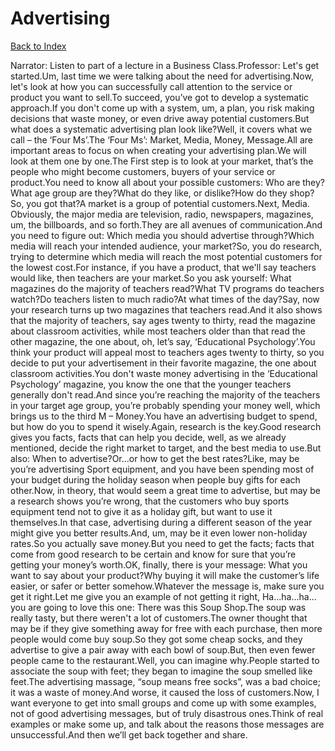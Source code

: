 # Advertising
[Back to Index](https://github.com/windows10010/tpoExtractor/blob/master/README.md)

Narrator: Listen to part of a lecture in a Business Class.Professor: Let's get started.Um, last time we were talking about the need for advertising.Now, let's look at how you can successfully call attention to the service or product you want to sell.To succeed, you’ve got to develop a systematic approach.If you don't come up with a system, um, a plan, you risk making decisions that waste money, or even drive away potential customers.But what does a systematic advertising plan look like?Well, it covers what we call – the ‘Four Ms’.The ‘Four Ms’: Market, Media, Money, Message.All are important areas to focus on when creating your advertising plan.We will look at them one by one.The First step is to look at your market, that’s the people who might become customers, buyers of your service or product.You need to know all about your possible customers: Who are they?What age group are they?What do they like, or dislike?How do they shop?So, you got that?A market is a group of potential customers.Next, Media. Obviously, the major media are television, radio, newspapers, magazines, um, the billboards, and so forth.They are all avenues of communication.And you need to figure out: Which media you should advertise through?Which media will reach your intended audience, your market?So, you do research, trying to determine which media will reach the most potential customers for the lowest cost.For instance, if you have a product, that we'll say teachers would like, then teachers are your market.So you ask yourself: What magazines do the majority of teachers read?What TV programs do teachers watch?Do teachers listen to much radio?At what times of the day?Say, now your research turns up two magazines that teachers read.And it also shows that the majority of teachers, say ages twenty to thirty, read the magazine about classroom activities, while most teachers older than that read the other magazine, the one about, oh, let’s say, ‘Educational Psychology’.You think your product will appeal most to teachers ages twenty to thirty, so you decide to put your advertisement in their favorite magazine, the one about classroom activities.You don't waste money advertising in the ‘Educational Psychology’ magazine, you know the one that the younger teachers generally don't read.And since you’re reaching the majority of the teachers in your target age group, you’re probably spending your money well, which brings us to the third M – Money.You have an advertising budget to spend, but how do you to spend it wisely.Again, research is the key.Good research gives you facts, facts that can help you decide, well, as we already mentioned, decide the right market to target, and the best media to use.But also: When to advertise?Or…or how to get the best rates?Like, may be you’re advertising Sport equipment, and you have been spending most of your budget during the holiday season when people buy gifts for each other.Now, in theory, that would seem a great time to advertise, but may be a research shows you’re wrong, that the customers who buy sports equipment tend not to give it as a holiday gift, but want to use it themselves.In that case, advertising during a different season of the year might give you better results.And, um, may be it even lower non-holiday rates.So you actually save money.But you need to get the facts; facts that come from good research to be certain and know for sure that you’re getting your money’s worth.OK, finally, there is your message: What you want to say about your product?Why buying it will make the customer’s life easier, or safer or better somehow.Whatever the message is, make sure you get it right.Let me give you an example of not getting it right, Ha...ha...ha... you are going to love this one: There was this Soup Shop.The soup was really tasty, but there weren't a lot of customers.The owner thought that may be if they give something away for free with each purchase, then more people would come buy soup.So they got some cheap socks, and they advertise to give a pair away with each bowl of soup.But, then even fewer people came to the restaurant.Well, you can imagine why.People started to associate the soup with feet; they began to imagine the soup smelled like feet.The advertising massage, “soup means free socks”, was a bad choice; it was a waste of money.And worse, it caused the loss of customers.Now, I want everyone to get into small groups and come up with some examples, not of good advertising messages, but of truly disastrous ones.Think of real examples or make some up, and talk about the reasons those messages are unsuccessful.And then we’ll get back together and share. 